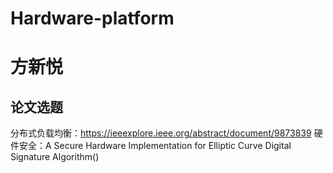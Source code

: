 # Hardware-platform
# 方新悦
## 论文选题
分布式负载均衡：https://ieeexplore.ieee.org/abstract/document/9873839
硬件安全：A Secure Hardware Implementation for Elliptic Curve Digital Signature Algorithm()
